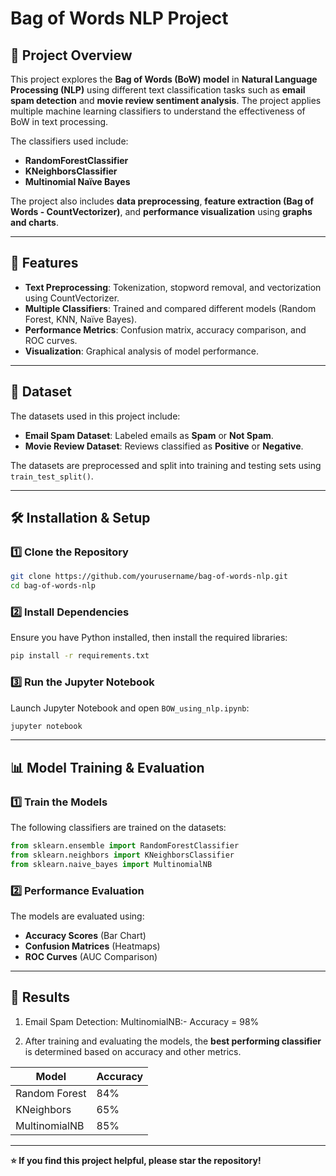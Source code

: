 # Bag of Words NLP Project

## 📌 Project Overview
This project explores the **Bag of Words (BoW) model** in **Natural Language Processing (NLP)** using different text classification tasks such as **email spam detection** and **movie review sentiment analysis**. The project applies multiple machine learning classifiers to understand the effectiveness of BoW in text processing.

The classifiers used include:

- **RandomForestClassifier**
- **KNeighborsClassifier**
- **Multinomial Naïve Bayes**

The project also includes **data preprocessing**, **feature extraction (Bag of Words - CountVectorizer)**, and **performance visualization** using **graphs and charts**.

---
## 🚀 Features
- **Text Preprocessing**: Tokenization, stopword removal, and vectorization using CountVectorizer.
- **Multiple Classifiers**: Trained and compared different models (Random Forest, KNN, Naïve Bayes).
- **Performance Metrics**: Confusion matrix, accuracy comparison, and ROC curves.
- **Visualization**: Graphical analysis of model performance.

---
## 📂 Dataset
The datasets used in this project include:
- **Email Spam Dataset**: Labeled emails as **Spam** or **Not Spam**.
- **Movie Review Dataset**: Reviews classified as **Positive** or **Negative**.

The datasets are preprocessed and split into training and testing sets using `train_test_split()`.

---
## 🛠 Installation & Setup
### 1️⃣ Clone the Repository
```bash
git clone https://github.com/yourusername/bag-of-words-nlp.git
cd bag-of-words-nlp
```

### 2️⃣ Install Dependencies
Ensure you have Python installed, then install the required libraries:
```bash
pip install -r requirements.txt
```

### 3️⃣ Run the Jupyter Notebook
Launch Jupyter Notebook and open `BOW_using_nlp.ipynb`:
```bash
jupyter notebook
```

---
## 📊 Model Training & Evaluation
### **1️⃣ Train the Models**
The following classifiers are trained on the datasets:
```python
from sklearn.ensemble import RandomForestClassifier
from sklearn.neighbors import KNeighborsClassifier
from sklearn.naive_bayes import MultinomialNB
```
### **2️⃣ Performance Evaluation**
The models are evaluated using:
- **Accuracy Scores** (Bar Chart)
- **Confusion Matrices** (Heatmaps)
- **ROC Curves** (AUC Comparison)

---
## 📜 Results
1. Email Spam Detection: MultinomialNB:- Accuracy = 98%

2. After training and evaluating the models, the **best performing classifier** is determined based on accuracy and other metrics.

| Model               | Accuracy |
|--------------------|----------|
| Random Forest      | 84%      |
| KNeighbors        | 65%      |
| MultinomialNB     | 85%      |

---
**⭐ If you find this project helpful, please star the repository!**